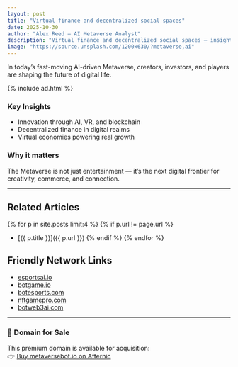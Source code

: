 ```yaml
---
layout: post
title: "Virtual finance and decentralized social spaces"
date: 2025-10-30
author: "Alex Reed – AI Metaverse Analyst"
description: "Virtual finance and decentralized social spaces — insights for the AI-powered Metaverse world."
image: "https://source.unsplash.com/1200x630/?metaverse,ai"
---
```


In today’s fast-moving AI-driven Metaverse, creators, investors, and players are shaping the future of digital life.

{% include ad.html %}

### Key Insights
- Innovation through AI, VR, and blockchain
- Decentralized finance in digital realms
- Virtual economies powering real growth

### Why it matters
The Metaverse is not just entertainment — it’s the next digital frontier for creativity, commerce, and connection.

---

## Related Articles
{% for p in site.posts limit:4 %}
{% if p.url != page.url %}
- [{{ p.title }}]({{ p.url }})
{% endif %}
{% endfor %}

## Friendly Network Links
- [esportsai.io](https://esportsai.io)
- [botgame.io](https://botgame.io)
- [botesports.com](https://botesports.com)
- [nftgamepro.com](https://nftgamepro.com)
- [botweb3ai.com](https://botweb3ai.com)

---

### 🛒 Domain for Sale
This premium domain is available for acquisition:  
👉 [Buy metaversebot.io on Afternic](https://afternic.com/domain/metaversebot.io)


